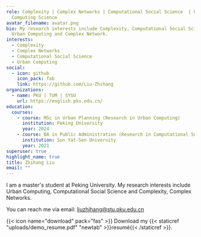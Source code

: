 ```yaml
---
role: Complexity | Complex Networks | Computational Social Science  | Urban
  Computing Science
avatar_filename: avatar.png
bio: My research interests include Complexity, Computational Social Science,
  Urban Computing and Complex Network.
interests:
  - Complexity
  - Complex Networks
  - Computational Social Science
  - Urban Computing
social:
  - icon: github
    icon_pack: fab
    link: https://github.com/Liu-Zhihang
organizations:
  - name: PKU | TUM | SYSU
    url: https://english.pku.edu.cn/
education:
  courses:
    - course: MSc in Urban Planning (Research in Urban Computing)
      institution: Peking University
      year: 2024
    - course: BA in Public Administration (Research in Computational Social Science)
      institution: Sun Yat-Sen University
      year: 2021
superuser: true
highlight_name: true
title: Zhihang Liu
email: ""
---
```

I am a master's student at Peking University. My research interests include Urban Computing, Computational Social Science and Complexity, Complex Networks.



<!--StartFragment-->

You can reach me via email: liuzhihang@stu.pku.edu.cn

<!--EndFragment-->

{{< icon name="download" pack="fas" >}} Download my {{< staticref "uploads/demo_resume.pdf" "newtab" >}}resumé{{< /staticref >}}.